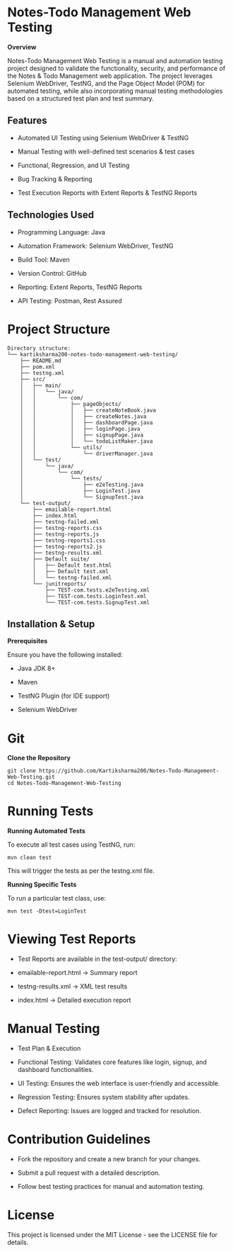 # Notes-Todo Management Web Testing

**Overview**

Notes-Todo Management Web Testing is a manual and automation testing project designed to validate the functionality, security, and performance of the Notes & Todo Management web application. The project leverages Selenium WebDriver, TestNG, and the Page Object Model (POM) for automated testing, while also incorporating manual testing methodologies based on a structured test plan and test summary.

## Features

- Automated UI Testing using Selenium WebDriver & TestNG

- Manual Testing with well-defined test scenarios & test cases

- Functional, Regression, and UI Testing

- Bug Tracking & Reporting

- Test Execution Reports with Extent Reports & TestNG Reports

## Technologies Used

- Programming Language: Java

- Automation Framework: Selenium WebDriver, TestNG

- Build Tool: Maven

- Version Control: GitHub

- Reporting: Extent Reports, TestNG Reports

- API Testing: Postman, Rest Assured

# Project Structure
~~~
Directory structure:
└── kartiksharma200-notes-todo-management-web-testing/
    ├── README.md
    ├── pom.xml
    ├── testng.xml
    ├── src/
    │   ├── main/
    │   │   └── java/
    │   │       └── com/
    │   │           ├── pageObjects/
    │   │           │   ├── createNoteBook.java
    │   │           │   ├── createNotes.java
    │   │           │   ├── dashboardPage.java
    │   │           │   ├── loginPage.java
    │   │           │   ├── signupPage.java
    │   │           │   └── todoListMaker.java
    │   │           └── utils/
    │   │               └── driverManager.java
    │   └── test/
    │       └── java/
    │           └── com/
    │               └── tests/
    │                   ├── e2eTesting.java
    │                   ├── LoginTest.java
    │                   └── SignupTest.java
    └── test-output/
        ├── emailable-report.html
        ├── index.html
        ├── testng-failed.xml
        ├── testng-reports.css
        ├── testng-reports.js
        ├── testng-reports1.css
        ├── testng-reports2.js
        ├── testng-results.xml
        ├── Default suite/
        │   ├── Default test.html
        │   ├── Default test.xml
        │   └── testng-failed.xml
        └── junitreports/
            ├── TEST-com.tests.e2eTesting.xml
            ├── TEST-com.tests.LoginTest.xml
            └── TEST-com.tests.SignupTest.xml

~~~
## Installation & Setup

**Prerequisites**

Ensure you have the following installed:

- Java JDK 8+

- Maven

- TestNG Plugin (for IDE support)

- Selenium WebDriver

# Git

**Clone the Repository**
~~~
git clone https://github.com/Kartiksharma200/Notes-Todo-Management-Web-Testing.git
cd Notes-Todo-Management-Web-Testing
~~~
# Running Tests

**Running Automated Tests**

To execute all test cases using TestNG, run:
~~~
mvn clean test
~~~
This will trigger the tests as per the testng.xml file.

**Running Specific Tests**

To run a particular test class, use:
~~~
mvn test -Dtest=LoginTest
~~~

# Viewing Test Reports

- Test Reports are available in the test-output/ directory:

 - emailable-report.html → Summary report

 - testng-results.xml → XML test results

 - index.html → Detailed execution report

# Manual Testing

- Test Plan & Execution

- Functional Testing: Validates core features like login, signup, and dashboard functionalities.

- UI Testing: Ensures the web interface is user-friendly and accessible.

- Regression Testing: Ensures system stability after updates.

- Defect Reporting: Issues are logged and tracked for resolution.

# Contribution Guidelines

- Fork the repository and create a new branch for your changes.

- Submit a pull request with a detailed description.

- Follow best testing practices for manual and automation testing.

# License

This project is licensed under the MIT License - see the LICENSE file for details.
